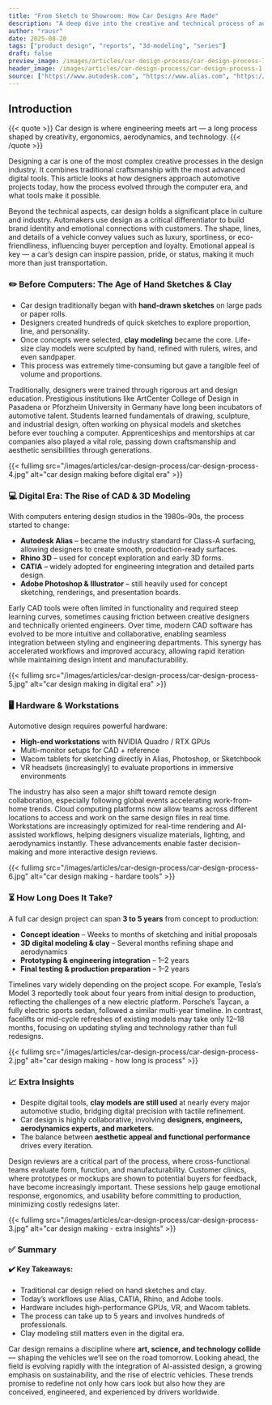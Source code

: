 ```yaml
---
title: "From Sketch to Showroom: How Car Designs Are Made"
description: "A deep dive into the creative and technical process of automotive design — from hand sketches to 3D modeling and prototypes."
author: "rausr"
date: 2025-08-20
tags: ["product design", "reports", "3d-modeling", "series"]
draft: false
preview_image: /images/articles/car-design-process/car-design-process-7.jpg
header_image: /images/articles/car-design-process/car-design-process-1.jpg
source: ["https://www.autodesk.com", "https://www.alias.com", "https://www.cardesignnews.com", "https://www.rhinoceros3d.com", "https://www.adobe.com"]
---
```


## Introduction

{{< quote >}}
Car design is where engineering meets art — a long process shaped by creativity, ergonomics, aerodynamics, and technology.
{{< /quote >}}

Designing a car is one of the most complex creative processes in the design industry. It combines traditional craftsmanship with the most advanced digital tools. This article looks at how designers approach automotive projects today, how the process evolved through the computer era, and what tools make it possible.

Beyond the technical aspects, car design holds a significant place in culture and industry. Automakers use design as a critical differentiator to build brand identity and emotional connections with customers. The shape, lines, and details of a vehicle convey values such as luxury, sportiness, or eco-friendliness, influencing buyer perception and loyalty. Emotional appeal is key — a car’s design can inspire passion, pride, or status, making it much more than just transportation.


### ✏️ Before Computers: The Age of Hand Sketches & Clay

- Car design traditionally began with **hand-drawn sketches** on large pads or paper rolls.  
- Designers created hundreds of quick sketches to explore proportion, line, and personality.  
- Once concepts were selected, **clay modeling** became the core. Life-size clay models were sculpted by hand, refined with rulers, wires, and even sandpaper.  
- This process was extremely time-consuming but gave a tangible feel of volume and proportions.

Traditionally, designers were trained through rigorous art and design education. Prestigious institutions like ArtCenter College of Design in Pasadena or Pforzheim University in Germany have long been incubators of automotive talent. Students learned fundamentals of drawing, sculpture, and industrial design, often working on physical models and sketches before ever touching a computer. Apprenticeships and mentorships at car companies also played a vital role, passing down craftsmanship and aesthetic sensibilities through generations.

{{< fullimg src="/images/articles/car-design-process/car-design-process-4.jpg" alt="car design making before digital era" >}}

### 💻 Digital Era: The Rise of CAD & 3D Modeling

With computers entering design studios in the 1980s–90s, the process started to change:

- **Autodesk Alias** – became the industry standard for Class-A surfacing, allowing designers to create smooth, production-ready surfaces.  
- **Rhino 3D** – used for concept exploration and early 3D forms.  
- **CATIA** – widely adopted for engineering integration and detailed parts design.  
- **Adobe Photoshop & Illustrator** – still heavily used for concept sketching, renderings, and presentation boards.

Early CAD tools were often limited in functionality and required steep learning curves, sometimes causing friction between creative designers and technically oriented engineers. Over time, modern CAD software has evolved to be more intuitive and collaborative, enabling seamless integration between styling and engineering departments. This synergy has accelerated workflows and improved accuracy, allowing rapid iteration while maintaining design intent and manufacturability.

{{< fullimg src="/images/articles/car-design-process/car-design-process-5.jpg" alt="car design making in digital era" >}}


### 🖥️ Hardware & Workstations

Automotive design requires powerful hardware:

- **High-end workstations** with NVIDIA Quadro / RTX GPUs  
- Multi-monitor setups for CAD + reference  
- Wacom tablets for sketching directly in Alias, Photoshop, or Sketchbook  
- VR headsets (increasingly) to evaluate proportions in immersive environments  

The industry has also seen a major shift toward remote design collaboration, especially following global events accelerating work-from-home trends. Cloud computing platforms now allow teams across different locations to access and work on the same design files in real time. Workstations are increasingly optimized for real-time rendering and AI-assisted workflows, helping designers visualize materials, lighting, and aerodynamics instantly. These advancements enable faster decision-making and more interactive design reviews.

{{< fullimg src="/images/articles/car-design-process/car-design-process-6.jpg" alt="car design making - hardare tools" >}}

### ⏳ How Long Does It Take?

A full car design project can span **3 to 5 years** from concept to production:

- **Concept ideation** – Weeks to months of sketching and initial proposals  
- **3D digital modeling & clay** – Several months refining shape and aerodynamics  
- **Prototyping & engineering integration** – 1–2 years  
- **Final testing & production preparation** – 1–2 years  

Timelines vary widely depending on the project scope. For example, Tesla’s Model 3 reportedly took about four years from initial design to production, reflecting the challenges of a new electric platform. Porsche’s Taycan, a fully electric sports sedan, followed a similar multi-year timeline. In contrast, facelifts or mid-cycle refreshes of existing models may take only 12–18 months, focusing on updating styling and technology rather than full redesigns.

{{< fullimg src="/images/articles/car-design-process/car-design-process-2.jpg" alt="car design making - how long is process" >}}


### 📈 Extra Insights

- Despite digital tools, **clay models are still used** at nearly every major automotive studio, bridging digital precision with tactile refinement.  
- Car design is highly collaborative, involving **designers, engineers, aerodynamics experts, and marketers**.  
- The balance between **aesthetic appeal and functional performance** drives every iteration.

Design reviews are a critical part of the process, where cross-functional teams evaluate form, function, and manufacturability. Customer clinics, where prototypes or mockups are shown to potential buyers for feedback, have become increasingly important. These sessions help gauge emotional response, ergonomics, and usability before committing to production, minimizing costly redesigns later.

{{< fullimg src="/images/articles/car-design-process/car-design-process-3.jpg" alt="car design making - extra insights" >}}


### ✅ Summary

#### ✔️ Key Takeaways:
- Traditional car design relied on hand sketches and clay.  
- Today’s workflows use Alias, CATIA, Rhino, and Adobe tools.  
- Hardware includes high-performance GPUs, VR, and Wacom tablets.  
- The process can take up to 5 years and involves hundreds of professionals.  
- Clay modeling still matters even in the digital era.

Car design remains a discipline where **art, science, and technology collide** — shaping the vehicles we’ll see on the road tomorrow. Looking ahead, the field is evolving rapidly with the integration of AI-assisted design, a growing emphasis on sustainability, and the rise of electric vehicles. These trends promise to redefine not only how cars look but also how they are conceived, engineered, and experienced by drivers worldwide.
